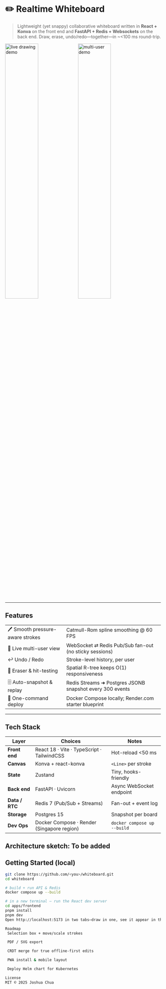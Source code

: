 # ✏️ Realtime Whiteboard

> Lightweight (yet snappy) collaborative whiteboard written in **React + Konva** on the front end and **FastAPI + Redis + Websockets** on the back end. Draw, erase, undo/redo—together—in ~<100 ms round-trip.

<p float="left">
  <img src="docs/demo-drawing.gif" width="46%" alt="live drawing demo">
  <img src="docs/demo-multiuser.gif" width="46%" alt="multi-user demo">
</p>

---

## Features

|  |  |
|---|---|
| 🖊️ Smooth pressure-aware strokes | Catmull-Rom spline smoothing @ 60 FPS |
| 🔴 Live multi-user view | WebSocket ⇄ Redis Pub/Sub fan-out (no sticky sessions) |
| ↩️ Undo / Redo | Stroke-level history, per user |
| 🧹 Eraser & hit-testing | Spatial R-tree keeps O(1) responsiveness |
| 🗄️ Auto-snapshot & replay | Redis Streams ➜ Postgres JSONB snapshot every 300 events |
| 🚢 One-command deploy | Docker Compose locally; Render.com starter blueprint |

---

## Tech Stack

| Layer | Choices | Notes |
|-------|---------|-------|
| **Front end** | React 18 · Vite · TypeScript · TailwindCSS | Hot-reload <50 ms |
| **Canvas** | Konva + react-konva | `<Line>` per stroke |
| **State** | Zustand | Tiny, hooks-friendly |
| **Back end** | FastAPI · Uvicorn | Async WebSocket endpoint |
| **Data / RTC** | Redis 7 (Pub/Sub + Streams) | Fan-out + event log |
| **Storage** | Postgres 15 | Snapshot per board |
| **Dev Ops** | Docker Compose · Render (Singapore region) | `docker compose up --build` |

Architecture sketch:
To be added
---

## Getting Started (local)

```bash
git clone https://github.com/<you>/whiteboard.git
cd whiteboard

# build + run API & Redis
docker compose up --build

# in a new terminal – run the React dev server
cd apps/frontend
pnpm install
pnpm dev
Open http://localhost:5173 in two tabs—draw in one, see it appear in the other.

Roadmap
 Selection box + move/scale strokes

 PDF / SVG export

 CRDT merge for true offline-first edits

 PWA install & mobile layout

 Deploy Helm chart for Kubernetes

License
MIT © 2025 Joshua Chua